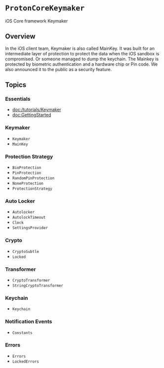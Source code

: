 # ``ProtonCoreKeymaker``

iOS Core framework Keymaker

## Overview

In the iOS client team, Keymaker is also called MainKey. It was built for an intermediate layer of protection to protect the data when the iOS sandbox is compromised. Or someone managed to dump the keychain.
The Mainkey is protected by biometric authentication and a hardware chip or Pin code. We also announced it to the public as a security feature. 

## Topics

### Essentials

- <doc:/tutorials/Keymaker>
- <doc:GettingStarted>

### Keymaker

- ``Keymaker``
- ``MainKey``

### Protection Strategy

- ``BioProtection``
- ``PinProtection``
- ``RandomPinProtection``
- ``NoneProtection``
- ``ProtectionStrategy``

### Auto Locker

- ``Autolocker``
- ``AutolockTimeout``
- ``Clock``
- ``SettingsProvider``

### Crypto
- ``CryptoSubtle``
- ``Locked``

### Transformer

- ``CryptoTransformer``
- ``StringCryptoTransformer``

### Keychain

- ``Keychain``

### Notification Events

- ``Constants``

### Errors

- ``Errors``
- ``LockedErrors``
